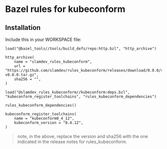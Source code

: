 # Bazel rules for kubeconform

## Installation

Include this in your WORKSPACE file:

```starlark
load("@bazel_tools//tools/build_defs/repo:http.bzl", "http_archive")

http_archive(
    name = "slamdev_rules_kubeconform",
    url = "https://github.com/slamdev/rules_kubeconform/releases/download/0.0.0/slamdev_rules_kubeconform-v0.0.0.tar.gz",
    sha256 = "",
)

load("@slamdev_rules_kubeconform//kubeconform:deps.bzl", "kubeconform_register_toolchains", "rules_kubeconform_dependencies")

rules_kubeconform_dependencies()

kubeconform_register_toolchains(
    name = "kubeconform0_4_12",
    kubeconform_version = "0.4.12",
)
```

> note, in the above, replace the version and sha256 with the one indicated
> in the release notes for rules_kubeconform.
